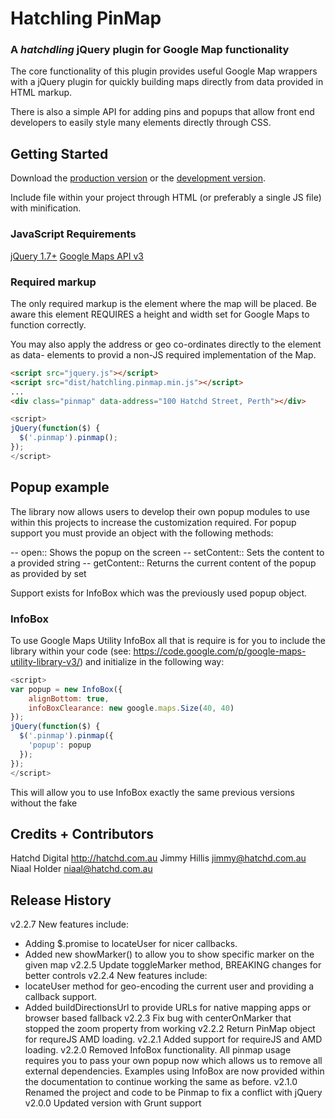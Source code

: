 # Hatchling PinMap
### A *hatchdling* jQuery plugin for Google Map functionality

The core functionality of this plugin provides useful Google Map wrappers with
a jQuery plugin for quickly building maps directly from data provided in HTML
markup.

There is also a simple API for adding pins and popups that allow front end
developers to easily style many elements directly through CSS.

## Getting Started
Download the [production version][min] or the [development version][max].

[min]: https://raw.github.com/hatchddigital/hatchling.pinmap/master/dist/hatchling.pinmap.min.js
[max]: https://raw.github.com/hatchddigital/hatchling.pinmap/master/dist/hatchling.pinmap.js

Include file within your project through HTML (or preferably a single JS file)
with minification.

### JavaScript Requirements
[jQuery 1.7+](jquery.com)
[Google Maps API v3](https://developers.google.com/maps/documentation/javascript/reference)

### Required markup
The only required markup is the element where the map will be placed. Be aware
this element REQUIRES a height and width set for Google Maps to function
correctly.

You may also apply the address or geo co-ordinates directly to the element as
data- elements to provid a non-JS required implementation of the Map.

```html
<script src="jquery.js"></script>
<script src="dist/hatchling.pinmap.min.js"></script>
...
<div class="pinmap" data-address="100 Hatchd Street, Perth"></div>
```

```javascript
<script>
jQuery(function($) {
  $('.pinmap').pinmap();
});
</script>
```

## Popup example

The library now allows users to develop their own popup modules to use within
this projects to increase the customization required. For popup support you
must provide an object with the following methods:

-- open:: Shows the popup on the screen
-- setContent:: Sets the content to a provided string
-- getContent:: Returns the current content of the popup as provided by set

Support exists for InfoBox which was the previously used popup object.

### InfoBox
To use Google Maps Utility InfoBox all that is require is for you to include
the library within your code (see: https://code.google.com/p/google-maps-utility-library-v3/)
and initialize in the following way:

```javascript
<script>
var popup = new InfoBox({
    alignBottom: true,
    infoBoxClearance: new google.maps.Size(40, 40)
});
jQuery(function($) {
  $('.pinmap').pinmap({
    'popup': popup
  });
});
</script>
```

This will allow you to use InfoBox exactly the same previous versions without
the fake

## Credits + Contributors
Hatchd Digital <http://hatchd.com.au>
Jimmy Hillis <jimmy@hatchd.com.au>
Niaal Holder <niaal@hatchd.com.au>

## Release History
v2.2.7 New features include:
- Adding $.promise to locateUser for nicer callbacks.
- Added new showMarker() to allow you to show specific marker on the given map
v2.2.5 Update toggleMarker method, BREAKING changes for better controls
v2.2.4 New features include:
- locateUser method for geo-encoding the current user and providing a callback support.
- Added buildDirectionsUrl to provide URLs for native mapping apps or browser based fallback
v2.2.3 Fix bug with centerOnMarker that stopped the zoom property from working
v2.2.2 Return PinMap object for requreJS AMD loading.
v2.2.1 Added support for requireJS and AMD loading.
v2.2.0 Removed InfoBox functionality. All pinmap usage requires you to pass
  your own popup now which allows us to remove all external dependencies.
  Examples using InfoBox are now provided within the documentation to continue
  working the same as before.
v2.1.0 Renamed the project and code to be Pinmap to fix a conflict with jQuery
v2.0.0 Updated version with Grunt support
